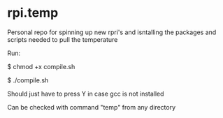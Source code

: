 # rpi.temp

Personal  repo for spinning up new rpri's and isntalling the packages and scripts needed to pull the temperature

Run:

$ chmod +x compile.sh

$ ./compile.sh

Should just have to press Y in case gcc is not installed

Can be checked with command  "temp" from any directory
